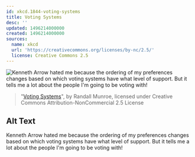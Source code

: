 ```yaml
---
id: xkcd.1844-voting-systems
title: Voting Systems
desc: ''
updated: 1496214000000
created: 1496214000000
sources:
  name: xkcd
  url: 'https://creativecommons.org/licenses/by-nc/2.5/'
  license: Creative Commons 2.5
---
```

![Kenneth Arrow hated me because the ordering of my preferences changes based on which voting systems have what level of support. But it tells me a lot about the people I'm going to be voting with!](https://imgs.xkcd.com/comics/voting_systems.png)
> "[Voting Systems](https://xkcd.com/1844/)", by Randall Munroe, licensed under Creative Commons Attribution-NonCommercial 2.5 License

## Alt Text
Kenneth Arrow hated me because the ordering of my preferences changes based on which voting systems have what level of support. But it tells me a lot about the people I'm going to be voting with!
